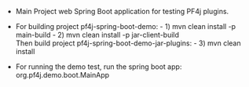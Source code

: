 
- Main Project web Spring Boot application for testing PF4j plugins.

 - For building project pf4j-spring-boot-demo:
        - 1) mvn clean install -p main-build
        - 2) mvn clean install -p jar-client-build   
 	Then build project pf4j-spring-boot-demo-jar-plugins:
        - 3) mvn clean install
        
 - For running the demo test, run the spring boot app: org.pf4j.demo.boot.MainApp
  



 
         

  
  
